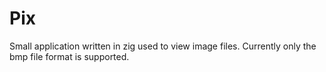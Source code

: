 # Pix

Small application written in zig used to view image files.
Currently only the bmp file format is supported.

